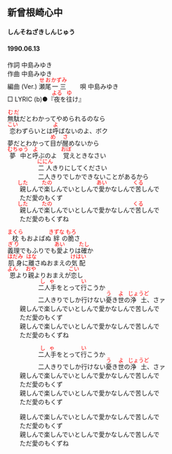 <style type="text/css">
	ruby{
	    ruby-position: over;
	}
	ruby > rt{font-size: 12px;color:red;}
	p{font:16px;font-size: '楷体'}
</style>
## 新曾根崎心中
#### しんそねざきしんじゅう
#### 1990.06.13 


作詞     中島みゆき  
作曲      中島みゆき  
編曲 (Ver.) <ruby><rb>瀬尾</rb><rp>(</rp><rt>せお</rt><rp>)</rp></ruby><ruby><rb>一三</rb><rp>(</rp><rt>かずみ</rt><rp>)</rp></ruby>　　 
唄     中島みゆき   
□ LYRIC (b)●『<ruby><rb>夜</rb><rp>(</rp><rt>よる</rt><rp>)</rp></ruby>を<ruby><rb>往</rb><rp>(</rp><rt>ゆ</rt><rp>)</rp></ruby>け』 　
  
  
<ruby><rb>無駄</rb><rp>(</rp><rt>むだ</rt><rp>)</rp></ruby>だとわかってやめられるのなら  
<ruby><rb>恋</rb><rp>(</rp><rt>こい</rt><rp>)</rp></ruby>わずらいとは<ruby><rb>呼</rb><rp>(</rp><rt>よ</rt><rp>)</rp></ruby>ばないのよ、ボク  
夢だとわかって<ruby><rb>目</rb><rp>(</rp><rt>め</rt><rp>)</rp></ruby>が<ruby><rb>醒</rb><rp>(</rp><rt>さ</rt><rp>)</rp></ruby>めないから  
<ruby><rb>夢中</rb><rp>(</rp><rt>むちゅう</rt><rp>)</rp></ruby>と<ruby><rb>呼</rb><rp>(</rp><rt>よ</rt><rp>)</rp></ruby>ぶのよ　<ruby><rb>覚</rb><rp>(</rp><rt>おぼ</rt><rp>)</rp></ruby>えときなさい  
　　　　　<ruby><rb>二人</rb><rp>(</rp><rt>ににん</rt><rp>)</rp></ruby>きりにしてください  
　　　　　二人きりでしかできないことがあるから  
　　<ruby><rb>親</rb><rp>(</rp><rt>した</rt><rp>)</rp></ruby>しんで<ruby><rb>楽</rb><rp>(</rp><rt>たの</rt><rp>)</rp></ruby>しんでいとしんで<ruby><rb>愛</rb><rp>(</rp><rt>あい</rt><rp>)</rp></ruby>かなしんで<ruby><rb>苦</rb><rp>(</rp><rt>くる</rt><rp>)</rp></ruby>しんで  
　　ただ愛のもくず  
　　<ruby><rb>親</rb><rp>(</rp><rt>した</rt><rp>)</rp></ruby>しんで<ruby><rb>楽</rb><rp>(</rp><rt>たの</rt><rp>)</rp></ruby>しんでいとしんで愛かなしんで<ruby><rb>苦</rb><rp>(</rp><rt>くる</rt><rp>)</rp></ruby>しんで  
　　ただ愛のもくずね  
  
<ruby><rb>枕</rb><rp>(</rp><rt>まくら</rt><rp>)</rp></ruby>もおよばぬ<ruby><rb>絆</rb><rp>(</rp><rt>きずな</rt><rp>)</rp></ruby>の<ruby><rb>脆</rb><rp>(</rp><rt>もろ</rt><rp>)</rp></ruby>さ  
<ruby><rb>義理</rb><rp>(</rp><rt>ぎり</rt><rp>)</rp></ruby>でもふりでも<ruby><rb>愛</rb><rp>(</rp><rt>あい</rt><rp>)</rp></ruby>よりは<ruby><rb>確</rb><rp>(</rp><rt>たし</rt><rp>)</rp></ruby>か  
<ruby><rb>肌身</rb><rp>(</rp><rt>はだみ</rt><rp>)</rp></ruby>に<ruby><rb>離</rb><rp>(</rp><rt>はな</rt><rp>)</rp></ruby>さぬおまえの<ruby><rb>気配</rb><rp>(</rp><rt>けはい</rt><rp>)</rp></ruby>  
<ruby><rb>恩</rb><rp>(</rp><rt>よん</rt><rp>)</rp></ruby>より<ruby><rb>親</rb><rp>(</rp><rt>おや</rt><rp>)</rp></ruby>よりおまえが<ruby><rb>恋</rb><rp>(</rp><rt>こい</rt><rp>)</rp></ruby>し  
　　　　　<ruby><rb>二人手</rb><rp>(</rp><rt>しゃ</rt><rp>)</rp></ruby>をとって<ruby><rb>行</rb><rp>(</rp><rt>い</rt><rp>)</rp></ruby>こうか  
　　　　　二人きりでしか行けない<ruby><rb>憂</rb><rp>(</rp><rt>う</rt><rp>)</rp></ruby>き<ruby><rb>世</rb><rp>(</rp><rt>よ</rt><rp>)</rp></ruby>の<ruby><rb>浄土</rb><rp>(</rp><rt>じょうど</rt><rp>)</rp></ruby>、さァ  
　　親しんで楽しんでいとしんで愛かなしんで苦しんで  
　　ただ愛のもくず  
　　親しんで楽しんでいとしんで愛かなしんで苦しんで  
　　ただ愛のもくずね  
  
　　　　　<ruby><rb>二人手</rb><rp>(</rp><rt>しゃ</rt><rp>)</rp></ruby>をとって<ruby><rb>行</rb><rp>(</rp><rt>い</rt><rp>)</rp></ruby>こうか  
　　　　　二人きりでしか行けない<ruby><rb>憂</rb><rp>(</rp><rt>う</rt><rp>)</rp></ruby>き<ruby><rb>世</rb><rp>(</rp><rt>よ</rt><rp>)</rp></ruby>の<ruby><rb>浄土</rb><rp>(</rp><rt>じょうど</rt><rp>)</rp></ruby>、さァ  
　　親しんで楽しんでいとしんで愛かなしんで苦しんで  
　　ただ愛のもくず  
　　親しんで楽しんでいとしんで愛かなしんで苦しんで  
　　ただ愛のもくず  
  
　　親しんで楽しんでいとしんで愛かなしんで苦しんで  
　　ただ愛のもくず  
　　親しんで楽しんでいとしんで愛かなしんで苦しんで  
　　ただ愛のもくずね  